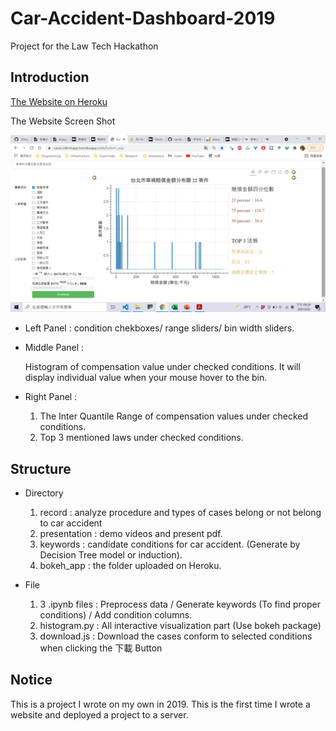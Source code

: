 # Car-Accident-Dashboard-2019
Project for the Law Tech Hackathon

## Introduction
[The Website on Heroku](https://caraccidentapp.herokuapp.com/bokeh_app)  


The Website Screen Shot  

![UI Screen Shot](Website_ScreenShot.png)


* Left Panel : condition chekboxes/ range sliders/ bin width sliders.  

* Middle Panel :   

    Histogram of compensation value under checked conditions.  It will display individual value when your mouse hover to the bin.
                 
* Right Panel :  
  1. The Inter Quantile Range of compensation values under checked conditions.   
  2. Top 3 mentioned laws under checked conditions.
  
## Structure

* Directory
  1. record : analyze procedure and types of cases belong or not belong to car accident
  2. presentation : demo videos and present pdf.
  3. keywords : candidate conditions for car accident. (Generate by Decision Tree model or induction).
  4. bokeh_app : the folder uploaded on Heroku.
  
* File
  1. 3 .ipynb files : Preprocess data / Generate keywords (To find proper conditions) / Add condition columns.
  2. histogram.py : All interactive visualization part (Use bokeh package)
  3. download.js : Download the cases conform to selected conditions when clicking the 下載 Button

## Notice
This is a project I wrote on my own in 2019.
This is the first time I wrote a website and deployed a project to a server.

